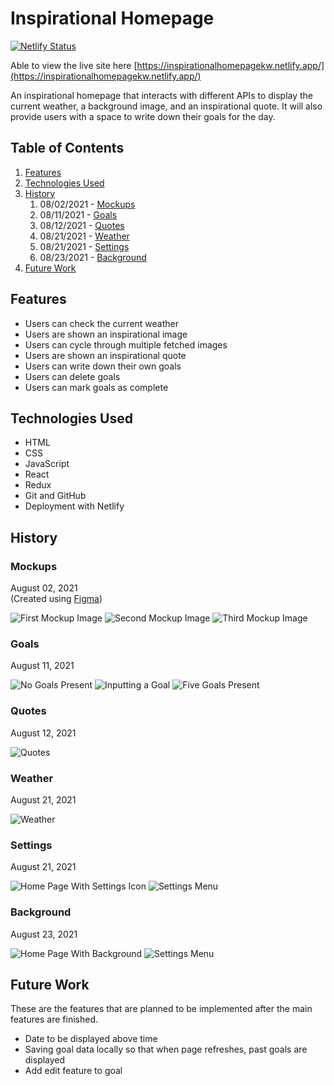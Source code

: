 # Inspirational Homepage

[![Netlify Status](https://api.netlify.com/api/v1/badges/90a3329c-c9c6-42c0-87f1-added56e85ca/deploy-status)](https://app.netlify.com/sites/inspirationalhomepagekw/deploys)

Able to view the live site here [https://inspirationalhomepagekw.netlify.app/](https://inspirationalhomepagekw.netlify.app/)

An inspirational homepage that interacts with different APIs to display the current weather, a background image, and an inspirational quote. It will also provide users with a space to write down their goals for the day.

## Table of Contents
1. [Features](#features)
2. [Technologies Used](#technologies-used)
3. [History](#history)
    1. 08/02/2021 - [Mockups](#mockups)
    2. 08/11/2021 - [Goals](#goals)
    3. 08/12/2021 - [Quotes](#quotes)
    4. 08/21/2021 - [Weather](#weather)
    5. 08/21/2021 - [Settings](#settings)
    6. 08/23/2021 - [Background](#background)
4. [Future Work](#future-work)

## Features

- Users can check the current weather
- Users are shown an inspirational image
- Users can cycle through multiple fetched images
- Users are shown an inspirational quote
- Users can write down their own goals
- Users can delete goals
- Users can mark goals as complete

## Technologies Used

- HTML
- CSS
- JavaScript
- React
- Redux
- Git and GitHub
- Deployment with Netlify

## History

### Mockups 
August 02, 2021\
(Created using [Figma](https://www.figma.com/))

![First Mockup Image](public/history/mockups_20210802/mockup_01_20210802.png)
![Second Mockup Image](public/history/mockups_20210802/mockup_02_20210802.png)
![Third Mockup Image](public/history/mockups_20210802/mockup_03_20210802.png)

### Goals
August 11, 2021

![No Goals Present](public/history/goals_20210811/goals_01_20210811.png)
![Inputting a Goal](public/history/goals_20210811/goals_02_20210811.png)
![Five Goals Present](public/history/goals_20210811/goals_03_20210811.png)

### Quotes
August 12, 2021

![Quotes](public/history/quotes_20210812/quotes_01_20210812.png)

### Weather
August 21, 2021

![Weather](public/history/weather_20210821/weather_01_20210821.png)

### Settings
August 21, 2021

![Home Page With Settings Icon](public/history/settings_20210821/settings_01_20210821.png)
![Settings Menu](public/history/settings_20210821/settings_02_20210821.png)

### Background
August 23, 2021

![Home Page With Background](public/history/background_20210823/background_01_20210823.png)
![Settings Menu](public/history/background_20210823/background_02_20210823.png)

## Future Work

These are the features that are planned to be implemented after the main features are finished.

- Date to be displayed above time
- Saving goal data locally so that when page refreshes, past goals are displayed
- Add edit feature to goal
